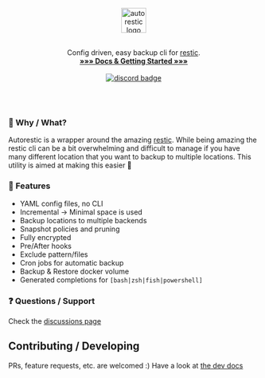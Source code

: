 <p align="center">
  <br>
  <br>
  <br>
  <img align="center" src="https://github.com/cupcakearmy/autorestic/raw/master/.github/logo.png" height="50" alt="autorestic logo">
  <br>
  <br>
  
  <p align="center">
    Config driven, easy backup cli for <a href="https://restic.net/">restic</a>.
    <br>
    <strong><a href="https://autorestic.vercel.app/">»»» Docs & Getting Started »»»</a></strong>
  <br><br>
  <a target="_blank" href="https://discord.gg/wS7RpYTYd2">
    <img src="https://img.shields.io/discord/252403122348097536" alt="discord badge" />
  </a>
  </p>
</p>

<br>
<br>

### 💭 Why / What?

Autorestic is a wrapper around the amazing [restic](https://restic.net/). While being amazing the restic cli can be a bit overwhelming and difficult to manage if you have many different location that you want to backup to multiple locations. This utility is aimed at making this easier 🙂

### 🌈 Features

- YAML config files, no CLI
- Incremental -> Minimal space is used
- Backup locations to multiple backends
- Snapshot policies and pruning
- Fully encrypted
- Pre/After hooks
- Exclude pattern/files
- Cron jobs for automatic backup
- Backup & Restore docker volume
- Generated completions for `[bash|zsh|fish|powershell]`

### ❓ Questions / Support

Check the [discussions page](https://github.com/cupcakearmy/autorestic/discussions)

## Contributing / Developing

PRs, feature requests, etc. are welcomed :)
Have a look at [the dev docs](./DEVELOPMENT.md)
